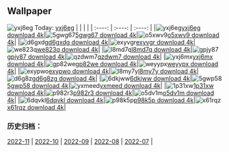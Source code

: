 ## Wallpaper
![yxj6eg](https://w.wallhaven.cc/full/yx/wallhaven-yxj6eg.png) Today: [yxj6eg](https://th.wallhaven.cc/small/yx/yxj6eg.jpg)
|      |      |      |
| :----: | :----: | :----: |
|![yxj6eg](https://th.wallhaven.cc/small/yx/yxj6eg.jpg)[yxj6eg download 4k](https://wallhaven.cc/w/yxj6eg)|![5gwg67](https://th.wallhaven.cc/small/5g/5gwg67.jpg)[5gwg67 download 4k](https://wallhaven.cc/w/5gwg67)|![o5xwv9](https://th.wallhaven.cc/small/o5/o5xwv9.jpg)[o5xwv9 download 4k](https://wallhaven.cc/w/o5xwv9)|
|![d6gxdg](https://th.wallhaven.cc/small/d6/d6gxdg.jpg)[d6gxdg download 4k](https://wallhaven.cc/w/d6gxdg)|![exyvgr](https://th.wallhaven.cc/small/ex/exyvgr.jpg)[exyvgr download 4k](https://wallhaven.cc/w/exyvgr)|![we823q](https://th.wallhaven.cc/small/we/we823q.jpg)[we823q download 4k](https://wallhaven.cc/w/we823q)|
|![l8md7q](https://th.wallhaven.cc/small/l8/l8md7q.jpg)[l8md7q download 4k](https://wallhaven.cc/w/l8md7q)|![gpjy87](https://th.wallhaven.cc/small/gp/gpjy87.jpg)[gpjy87 download 4k](https://wallhaven.cc/w/gpjy87)|![qzdwm7](https://th.wallhaven.cc/small/qz/qzdwm7.jpg)[qzdwm7 download 4k](https://wallhaven.cc/w/qzdwm7)|
|![yxj6mx](https://th.wallhaven.cc/small/yx/yxj6mx.jpg)[yxj6mx download 4k](https://wallhaven.cc/w/yxj6mx)|![gp82we](https://th.wallhaven.cc/small/gp/gp82we.jpg)[gp82we download 4k](https://wallhaven.cc/w/gp82we)|![weyypx](https://th.wallhaven.cc/small/we/weyypx.jpg)[weyypx download 4k](https://wallhaven.cc/w/weyypx)|
|![exypwo](https://th.wallhaven.cc/small/ex/exypwo.jpg)[exypwo download 4k](https://wallhaven.cc/w/exypwo)|![l8my7y](https://th.wallhaven.cc/small/l8/l8my7y.jpg)[l8my7y download 4k](https://wallhaven.cc/w/l8my7y)|![d6g8zg](https://th.wallhaven.cc/small/d6/d6g8zg.jpg)[d6g8zg download 4k](https://wallhaven.cc/w/d6g8zg)|
|![6dkjww](https://th.wallhaven.cc/small/6d/6dkjww.jpg)[6dkjww download 4k](https://wallhaven.cc/w/6dkjww)|![5gwp58](https://th.wallhaven.cc/small/5g/5gwp58.jpg)[5gwp58 download 4k](https://wallhaven.cc/w/5gwp58)|![yxmeed](https://th.wallhaven.cc/small/yx/yxmeed.jpg)[yxmeed download 4k](https://wallhaven.cc/w/yxmeed)|
|![1p31xw](https://th.wallhaven.cc/small/1p/1p31xw.jpg)[1p31xw download 4k](https://wallhaven.cc/w/1p31xw)|![p982r3](https://th.wallhaven.cc/small/p9/p982r3.jpg)[p982r3 download 4k](https://wallhaven.cc/w/p982r3)|![o5dv1m](https://th.wallhaven.cc/small/o5/o5dv1m.jpg)[o5dv1m download 4k](https://wallhaven.cc/w/o5dv1m)|
|![6dqvkl](https://th.wallhaven.cc/small/6d/6dqvkl.jpg)[6dqvkl download 4k](https://wallhaven.cc/w/6dqvkl)|![p98k5p](https://th.wallhaven.cc/small/p9/p98k5p.jpg)[p98k5p download 4k](https://wallhaven.cc/w/p98k5p)|![x61rqz](https://th.wallhaven.cc/small/x6/x61rqz.jpg)[x61rqz download 4k](https://wallhaven.cc/w/x61rqz)|

### 历史归档：
[2022-11](https://github.com/april-projects/april-wallpaper/tree/main/picture/2022-11/) | [2022-10](https://github.com/april-projects/april-wallpaper/tree/main/picture/2022-10/) | [2022-09](https://github.com/april-projects/april-wallpaper/tree/main/picture/2022-09/) | [2022-08](https://github.com/april-projects/april-wallpaper/tree/main/picture/2022-08/) | [2022-07](https://github.com/april-projects/april-wallpaper/tree/main/picture/2022-07/) | 